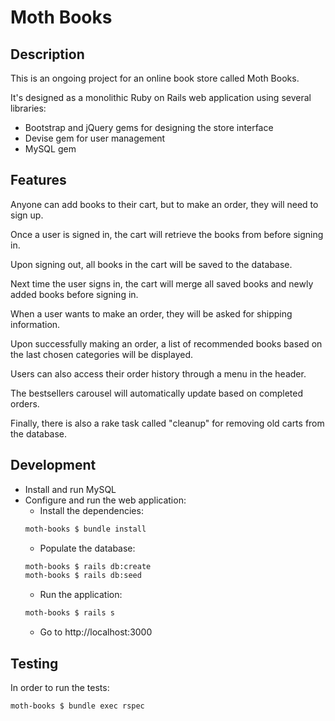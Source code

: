 # Moth Books
## Description
This is an ongoing project for an online book store called Moth Books.

It's designed as a monolithic Ruby on Rails web application using several libraries:
- Bootstrap and jQuery gems for designing the store interface
- Devise gem for user management
- MySQL gem

## Features
Anyone can add books to their cart, but to make an order, they will need to sign up.

Once a user is signed in, the cart will retrieve the books from before signing in.

Upon signing out, all books in the cart will be saved to the database.

Next time the user signs in, the cart will merge all saved books and newly added books before signing in.

When a user wants to make an order, they will be asked for shipping information.

Upon successfully making an order, a list of recommended books based on the last chosen categories will be displayed.

Users can also access their order history through a menu in the header.

The bestsellers carousel will automatically update based on completed orders.

Finally, there is also a rake task called "cleanup" for removing old carts from the database.

## Development
- Install and run MySQL
- Configure and run the web application:
    - Install the dependencies:
    ```bash
    moth-books $ bundle install
    ```
    - Populate the database:
    ```bash
    moth-books $ rails db:create
    moth-books $ rails db:seed
    ```
    - Run the application:
    ```bash
    moth-books $ rails s
    ```
    - Go to http://localhost:3000

## Testing
In order to run the tests:
```bash
moth-books $ bundle exec rspec
```

